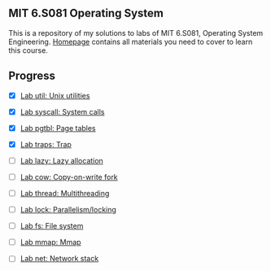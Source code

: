 ## MIT 6.S081 Operating System

This is a repository of my solutions to labs of MIT 6.S081, Operating System Engineering. [Homepage](https://pdos.csail.mit.edu/6.S081/2020/schedule.html) contains all materials you need to cover to learn this course.

## Progress

- [x] [Lab util: Unix utilities](https://github.com/ZachVec/6.S081/tree/util)
- [x] [Lab syscall: System calls](https://github.com/ZachVec/6.S081/tree/syscall)
- [x] [Lab pgtbl: Page tables](https://github.com/ZachVec/6.S081/tree/pgtbl)
- [x] [Lab traps: Trap](https://github.com/ZachVec/6.S081/tree/traps)
- [ ] [Lab lazy: Lazy allocation](https://github.com/ZachVec/6.S081/tree/lazy)
- [ ] [Lab cow: Copy-on-write fork](https://github.com/ZachVec/6.S081/tree/cow)
- [ ] [Lab thread: Multithreading](https://github.com/ZachVec/6.S081/tree/thread)
- [ ] [Lab lock: Parallelism/locking](https://github.com/ZachVec/6.S081/tree/lock)
- [ ] [Lab fs: File system](https://github.com/ZachVec/6.S081/tree/fs)
- [ ] [Lab mmap: Mmap](https://github.com/ZachVec/6.S081/tree/mmap)
- [ ] [Lab net: Network stack](https://github.com/ZachVec/6.S081/tree/net)

